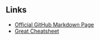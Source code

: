 
## Links

* [Official GitHub Markdown Page](https://guides.github.com/features/mastering-markdown/)
* [Great Cheatsheet](https://github.com/adam-p/markdown-here/wiki/Markdown-Cheatsheet)

